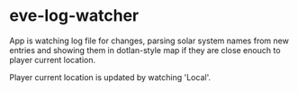 # eve-log-watcher

App is watching log file for changes, parsing solar system names from new entries and showing them in dotlan-style map if they are close enouch to player current location.

Player current location is updated by watching 'Local'.